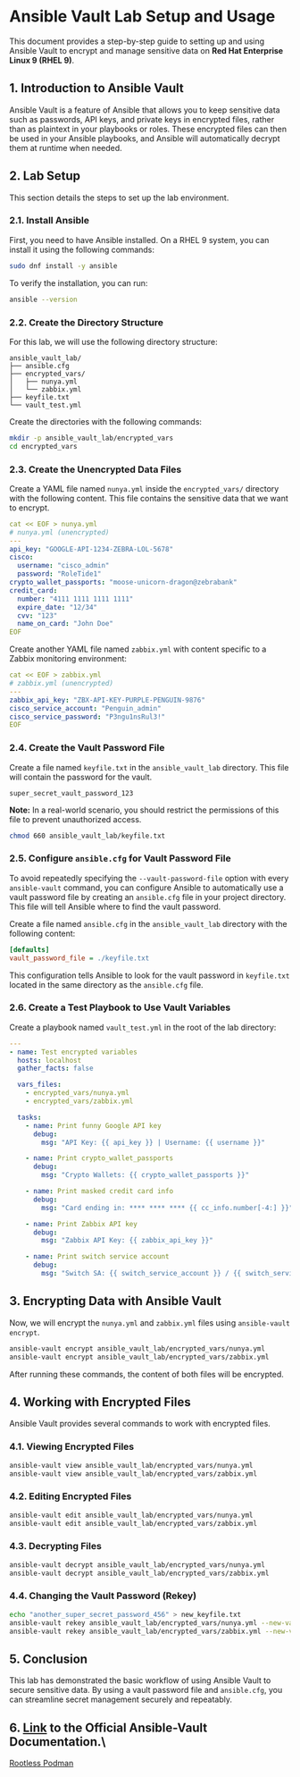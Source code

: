 # Ansible Vault Lab Setup and Usage

This document provides a step-by-step guide to setting up and using Ansible Vault to encrypt and manage sensitive data on **Red Hat Enterprise Linux 9 (RHEL 9)**.

## 1. Introduction to Ansible Vault

Ansible Vault is a feature of Ansible that allows you to keep sensitive data such as passwords, API keys, and private keys in encrypted files, rather than as plaintext in your playbooks or roles. These encrypted files can then be used in your Ansible playbooks, and Ansible will automatically decrypt them at runtime when needed.

## 2. Lab Setup

This section details the steps to set up the lab environment.

### 2.1. Install Ansible

First, you need to have Ansible installed. On a RHEL 9 system, you can install it using the following commands:

```bash
sudo dnf install -y ansible
```

To verify the installation, you can run:

```bash
ansible --version
```

### 2.2. Create the Directory Structure

For this lab, we will use the following directory structure:

```
ansible_vault_lab/
├── ansible.cfg
├── encrypted_vars/
│   ├── nunya.yml
│   └── zabbix.yml
├── keyfile.txt
└── vault_test.yml
```

Create the directories with the following commands:

```bash
mkdir -p ansible_vault_lab/encrypted_vars
cd encrypted_vars
```

### 2.3. Create the Unencrypted Data Files

Create a YAML file named `nunya.yml` inside the `encrypted_vars/` directory with the following content. This file contains the sensitive data that we want to encrypt.

```yaml
cat << EOF > nunya.yml
# nunya.yml (unencrypted)
---
api_key: "GOOGLE-API-1234-ZEBRA-LOL-5678"
cisco:
  username: "cisco_admin"
  password: "RoleTide1"
crypto_wallet_passports: "moose-unicorn-dragon@zebrabank"
credit_card:
  number: "4111 1111 1111 1111"
  expire_date: "12/34"
  cvv: "123"
  name_on_card: "John Doe"
EOF
```

Create another YAML file named `zabbix.yml` with content specific to a Zabbix monitoring environment:

```yaml
cat << EOF > zabbix.yml
# zabbix.yml (unencrypted)
---
zabbix_api_key: "ZBX-API-KEY-PURPLE-PENGUIN-9876"
cisco_service_account: "Penguin_admin"
cisco_service_password: "P3ngu1nsRul3!"
EOF
```

### 2.4. Create the Vault Password File

Create a file named `keyfile.txt` in the `ansible_vault_lab` directory. This file will contain the password for the vault.

```
super_secret_vault_password_123
```

**Note:** In a real-world scenario, you should restrict the permissions of this file to prevent unauthorized access.

```bash
chmod 660 ansible_vault_lab/keyfile.txt
```

### 2.5. Configure `ansible.cfg` for Vault Password File

To avoid repeatedly specifying the `--vault-password-file` option with every `ansible-vault` command, you can configure Ansible to automatically use a vault password file by creating an `ansible.cfg` file in your project directory. This file will tell Ansible where to find the vault password.

Create a file named `ansible.cfg` in the `ansible_vault_lab` directory with the following content:

```ini
[defaults]
vault_password_file = ./keyfile.txt
```

This configuration tells Ansible to look for the vault password in `keyfile.txt` located in the same directory as the `ansible.cfg` file.

### 2.6. Create a Test Playbook to Use Vault Variables

Create a playbook named `vault_test.yml` in the root of the lab directory:

```yaml
---
- name: Test encrypted variables
  hosts: localhost
  gather_facts: false

  vars_files:
    - encrypted_vars/nunya.yml
    - encrypted_vars/zabbix.yml

  tasks:
    - name: Print funny Google API key
      debug:
        msg: "API Key: {{ api_key }} | Username: {{ username }}"

    - name: Print crypto_wallet_passports
      debug:
        msg: "Crypto Wallets: {{ crypto_wallet_passports }}"

    - name: Print masked credit card info
      debug:
        msg: "Card ending in: **** **** **** {{ cc_info.number[-4:] }}"

    - name: Print Zabbix API key
      debug:
        msg: "Zabbix API Key: {{ zabbix_api_key }}"

    - name: Print switch service account
      debug:
        msg: "Switch SA: {{ switch_service_account }} / {{ switch_service_password }}"
```

## 3. Encrypting Data with Ansible Vault

Now, we will encrypt the `nunya.yml` and `zabbix.yml` files using `ansible-vault encrypt`.

```bash
ansible-vault encrypt ansible_vault_lab/encrypted_vars/nunya.yml
ansible-vault encrypt ansible_vault_lab/encrypted_vars/zabbix.yml
```

After running these commands, the content of both files will be encrypted.

## 4. Working with Encrypted Files

Ansible Vault provides several commands to work with encrypted files.

### 4.1. Viewing Encrypted Files

```bash
ansible-vault view ansible_vault_lab/encrypted_vars/nunya.yml
ansible-vault view ansible_vault_lab/encrypted_vars/zabbix.yml
```

### 4.2. Editing Encrypted Files

```bash
ansible-vault edit ansible_vault_lab/encrypted_vars/nunya.yml
ansible-vault edit ansible_vault_lab/encrypted_vars/zabbix.yml
```

### 4.3. Decrypting Files

```bash
ansible-vault decrypt ansible_vault_lab/encrypted_vars/nunya.yml
ansible-vault decrypt ansible_vault_lab/encrypted_vars/zabbix.yml
```

### 4.4. Changing the Vault Password (Rekey)

```bash
echo "another_super_secret_password_456" > new_keyfile.txt
ansible-vault rekey ansible_vault_lab/encrypted_vars/nunya.yml --new-vault-password-file new_keyfile.txt
ansible-vault rekey ansible_vault_lab/encrypted_vars/zabbix.yml --new-vault-password-file new_keyfile.txt
```

## 5. Conclusion

This lab has demonstrated the basic workflow of using Ansible Vault to secure sensitive data. By using a vault password file and `ansible.cfg`, you can streamline secret management securely and repeatably.

## 6. [Link](https://docs.ansible.com/ansible/2.8/user_guide/vault.html) to the Official Ansible-Vault Documentation.\

[Rootless Podman](https://developers.redhat.com/blog/2020/09/25/rootless-containers-with-podman-the-basics#)

